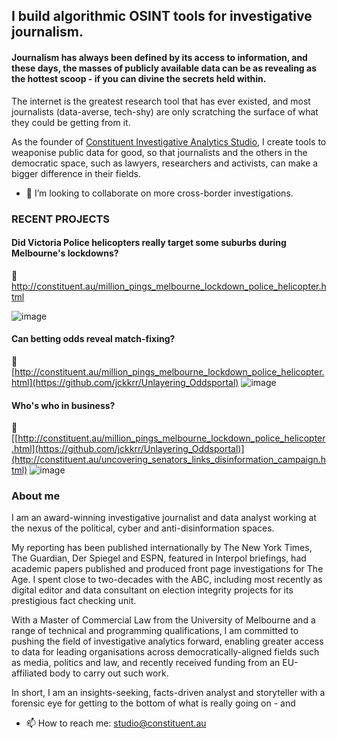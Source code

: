 ## I build algorithmic OSINT tools for investigative journalism.


#### Journalism has always been defined by its access to information, and these days, the masses of publicly available data can be as revealing as the hottest scoop - if you can divine the secrets held within.

The internet is the greatest research tool that has ever existed, and most journalists (data-averse, tech-shy) are only scratching the surface of what they could be getting from it.

As the founder of <a href="http://constituent.au/" target="_blank">Constituent Investigative Analytics Studio</a>, I create tools to weaponise public data for good, so that journalists and the others in the democratic space, such as lawyers, researchers and activists, can make a bigger difference in their fields. 

- 👯 I’m looking to collaborate on more cross-border investigations.


### RECENT PROJECTS

#### Did Victoria Police helicopters really target some suburbs during Melbourne's lockdowns?
&#128279; http://constituent.au/million_pings_melbourne_lockdown_police_helicopter.html

![image](https://user-images.githubusercontent.com/69304112/211272449-3c80d1c2-5bf7-4542-b4f5-9d12a14eba5c.png)

#### Can betting odds reveal match-fixing?
&#128279; [http://constituent.au/million_pings_melbourne_lockdown_police_helicopter.html](https://github.com/jckkrr/Unlayering_Oddsportal)
![image](https://user-images.githubusercontent.com/69304112/211271488-6508de61-8250-4afc-95f9-cb0fcec4f1e6.png)

#### Who's who in business?
&#128279; [[http://constituent.au/million_pings_melbourne_lockdown_police_helicopter.html](https://github.com/jckkrr/Unlayering_Oddsportal)](http://constituent.au/uncovering_senators_links_disinformation_campaign.html)
![image](https://user-images.githubusercontent.com/69304112/211271986-decafcd8-ab7c-4be1-95b1-6047077e37e8.png)


### About me

I am an award-winning investigative journalist and data analyst working at the nexus of the political, cyber and anti-disinformation spaces.

My reporting has been published internationally by The New York Times, The Guardian, Der Spiegel and ESPN, featured in Interpol briefings, had academic papers published and produced front page investigations for The Age. I spent close to two-decades with the ABC, including most recently as digital editor and data consultant on election integrity projects for its prestigious fact checking unit.

With a Master of Commercial Law from the University of Melbourne and a range of technical and programming qualifications, I am committed to pushing the field of investigative analytics forward, enabling greater access to data for leading organisations across democratically-aligned fields such as media, politics and law, and recently received funding from an EU-affiliated body to carry out such work.

In short, I am an insights-seeking, facts-driven analyst and storyteller with a forensic eye for getting to the bottom of what is really going on - and 

- 📫 How to reach me: studio@constituent.au

